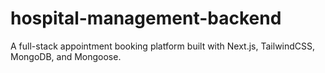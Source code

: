 # hospital-management-backend
A full-stack appointment booking platform built with Next.js, TailwindCSS, MongoDB, and Mongoose.
